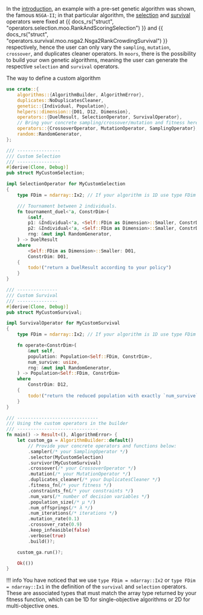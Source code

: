 
In the [introduction](../introduction/introduction.md#algorithms), an example with a pre-set genetic algorithm was shown, the famous `NSGA-II`; in that particular algorithm, the [selection](../../operators/operators.md#selection) and [survival](../../operators/operators.md#survival) operators were fixed at {{ docs_rs("struct", "operators.selection.moo.RankAndScoringSelection") }} and {{ docs_rs("struct", "operators.survival.moo.nsga2.Nsga2RankCrowdingSurvival") }} respectively, hence the user can only vary the `sampling`, `mutation`, `crossover`, and duplicates cleaner operators. In `moors`, there is the possibility to build your own genetic algorithms, meaning the user can generate the respective `selection` and `survival` operators.

The way to define a custom algorithm

```Rust
use crate::{
    algorithms::{AlgorithmBuilder, AlgorithmError},
    duplicates::NoDuplicatesCleaner,
    genetic::{Individual, Population},
    helpers::dimension::{D01, D12, Dimension},
    operators::{DuelResult, SelectionOperator, SurvivalOperator},
    // Bring your concrete sampling/crossover/mutation and fitness here:
    operators::{CrossoverOperator, MutationOperator, SamplingOperator},
    random::RandomGenerator,
};

/// ----------------
/// Custom Selection
/// ----------------
#[derive(Clone, Debug)]
pub struct MyCustomSelection;

impl SelectionOperator for MyCustomSelection
{
    type FDim = ndarray::Ix2; // If your algorithm is 1D use type FDim = ndarray::Ix1;

    /// Tournament between 2 individuals.
    fn tournament_duel<'a, ConstrDim>(
        &self,
        p1: &Individual<'a, <Self::FDim as Dimension>::Smaller, ConstrDim>,
        p2: &Individual<'a, <Self::FDim as Dimension>::Smaller, ConstrDim>,
        rng: &mut impl RandomGenerator,
    ) -> DuelResult
    where
        <Self::FDim as Dimension>::Smaller: D01,
        ConstrDim: D01,
    {
        todo!("return a DuelResult according to your policy")
    }
}

/// ---------------
/// Custom Survival
/// ---------------
#[derive(Clone, Debug)]
pub struct MyCustomSurvival;

impl SurvivalOperator for MyCustomSurvival
{
    type FDim = ndarray::Ix2; // If your algorithm is 1D use type FDim = ndarray::Ix1;

    fn operate<ConstrDim>(
        &mut self,
        population: Population<Self::FDim, ConstrDim>,
        num_survive: usize,
        rng: &mut impl RandomGenerator,
    ) -> Population<Self::FDim, ConstrDim>
    where
        ConstrDim: D12,
    {
        todo!("return the reduced population with exactly `num_survive` survivors")
    }
}

/// ------------------------------
/// Using the custom operators in the builder
/// ------------------------------
fn main() -> Result<(), AlgorithmError> {
    let custom_ga = AlgorithmBuilder::default()
        // Provide your concrete operators and functions below:
        .sampler(/* your SamplingOperator */)
        .selector(MyCustomSelection)
        .survivor(MyCustomSurvival)
        .crossover(/* your CrossoverOperator */)
        .mutation(/* your MutationOperator */)
        .duplicates_cleaner(/* your DuplicatesCleaner */)
        .fitness_fn(/* your fitness */)
        .constraints_fn(/* your constraints */)
        .num_vars(/* number of decision variables */)
        .population_size(/* μ */)
        .num_offsprings(/* λ */)
        .num_iterations(/* iterations */)
        .mutation_rate(0.1)
        .crossover_rate(0.9)
        .keep_infeasible(false)
        .verbose(true)
        .build()?;

    custom_ga.run()?;

    Ok(())
}
```

!!! info
    You have noticed that we use `type FDim = ndarray::Ix2` or `type FDim = ndarray::Ix1` in the definition of the `survival` and `selection` operators. These are associated types that must match the array type returned by your fitness function, which can be 1D for single-objective algorithms or 2D for multi-objective ones.
